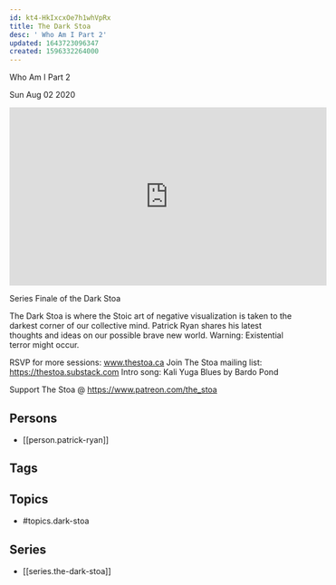 ```yaml
---
id: kt4-HkIxcxOe7h1whVpRx
title: The Dark Stoa
desc: ' Who Am I Part 2'
updated: 1643723096347
created: 1596332264000
---
```



 Who Am I Part 2

Sun Aug 02 2020

<iframe width="560" height="315" src="https://www.youtube.com/embed/WbCeAT8-CXE" title="The Dark Stoa: Who Am I Part 2 w/ Patrick Ryan" frameborder="0" allow="accelerometer; autoplay; clipboard-write; encrypted-media; gyroscope; picture-in-picture" allowfullscreen ></iframe>

Series Finale of the Dark Stoa

The Dark Stoa is where the Stoic art of negative visualization is taken to the darkest corner of our collective mind. Patrick Ryan shares his latest thoughts and ideas on our possible brave new world. Warning: Existential terror might occur.

RSVP for more sessions: www.thestoa.ca
Join The Stoa mailing list: https://thestoa.substack.com
Intro song: Kali Yuga Blues by Bardo Pond

Support The Stoa @ https://www.patreon.com/the_stoa

## Persons

- [[person.patrick-ryan]]

## Tags



## Topics

- #topics.dark-stoa

## Series

- [[series.the-dark-stoa]]

